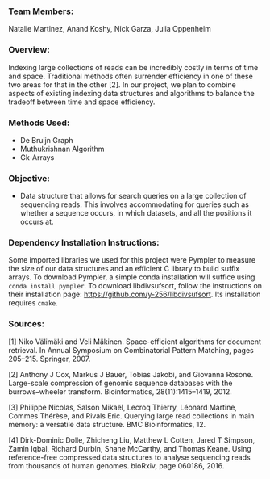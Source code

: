 ### Team Members: 
Natalie Martinez, Anand Koshy, Nick Garza, Julia Oppenheim

### Overview:
Indexing large collections of reads can be incredibly costly in terms of time and space. Traditional methods often surrender efficiency in one of these two areas for that in the other [2]. In our project, we plan to combine aspects of existing indexing data structures and algorithms to balance the tradeoff between time and space efficiency.

### Methods Used:
* De Bruijn Graph
* Muthukrishnan Algorithm
* Gk-Arrays


### Objective:
*  Data structure that allows for search queries on a large collection of sequencing reads. This involves accommodating for queries such as whether a sequence occurs, in which datasets, and all the positions it occurs at.


### Dependency Installation Instructions:
Some imported libraries we used for this project were Pympler to measure the size of our data structures and an efficient C library to build suffix arrays. To download Pympler, a simple conda installation will suffice using `conda install pympler`. To download libdivsufsort, follow the instructions on their installation page: https://github.com/y-256/libdivsufsort. Its installation requires `cmake`.


### Sources:
[1] Niko Välimäki and Veli Mäkinen. Space-efficient algorithms for document retrieval. In
Annual Symposium on Combinatorial Pattern Matching, pages 205–215. Springer, 2007.

[2] Anthony J Cox, Markus J Bauer, Tobias Jakobi, and Giovanna Rosone. Large-scale compression of genomic sequence databases with the burrows–wheeler transform. Bioinformatics, 28(11):1415–1419, 2012.

[3] Philippe Nicolas, Salson Mikaël, Lecroq Thierry, Léonard Martine, Commes Thérѐse, and Rivals Eric. Querying large read collections in main memory: a versatile data structure. BMC Bioinformatics, 12.

[4] Dirk-Dominic Dolle, Zhicheng Liu, Matthew L Cotten, Jared T Simpson, Zamin Iqbal, Richard Durbin, Shane McCarthy, and Thomas Keane. Using reference-free compressed data structures to analyse sequencing reads from thousands of human genomes. bioRxiv, page 060186, 2016.


